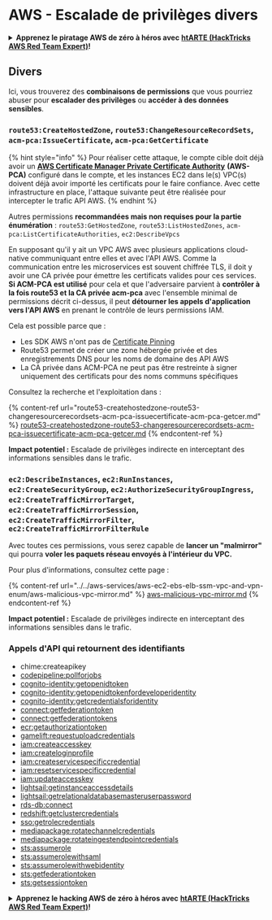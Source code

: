 # AWS - Escalade de privilèges divers

<details>

<summary><strong>Apprenez le piratage AWS de zéro à héros avec</strong> <a href="https://training.hacktricks.xyz/courses/arte"><strong>htARTE (HackTricks AWS Red Team Expert)</strong></a><strong>!</strong></summary>

Autres moyens de soutenir HackTricks :

* Si vous souhaitez voir votre **entreprise annoncée dans HackTricks** ou **télécharger HackTricks en PDF**, consultez les [**PLANS D'ABONNEMENT**](https://github.com/sponsors/carlospolop)!
* Obtenez le [**merchandising officiel PEASS & HackTricks**](https://peass.creator-spring.com)
* Découvrez [**La Famille PEASS**](https://opensea.io/collection/the-peass-family), notre collection d'[**NFTs**](https://opensea.io/collection/the-peass-family) exclusifs
* **Rejoignez le** 💬 [**groupe Discord**](https://discord.gg/hRep4RUj7f) ou le [**groupe Telegram**](https://t.me/peass) ou **suivez** moi sur **Twitter** 🐦 [**@carlospolopm**](https://twitter.com/carlospolopm)**.**
* **Partagez vos astuces de piratage en soumettant des PR aux dépôts github** [**HackTricks**](https://github.com/carlospolop/hacktricks) et [**HackTricks Cloud**](https://github.com/carlospolop/hacktricks-cloud).

</details>

## Divers

Ici, vous trouverez des **combinaisons de permissions** que vous pourriez abuser pour **escalader des privilèges** ou **accéder à des données sensibles**.

### `route53:CreateHostedZone`, `route53:ChangeResourceRecordSets`, `acm-pca:IssueCertificate`, `acm-pca:GetCertificate`

{% hint style="info" %}
Pour réaliser cette attaque, le compte cible doit déjà avoir un [**AWS Certificate Manager Private Certificate Authority**](https://aws.amazon.com/certificate-manager/private-certificate-authority/) **(AWS-PCA)** configuré dans le compte, et les instances EC2 dans le(s) VPC(s) doivent déjà avoir importé les certificats pour le faire confiance. Avec cette infrastructure en place, l'attaque suivante peut être réalisée pour intercepter le trafic API AWS.
{% endhint %}

Autres permissions **recommandées mais non requises pour la partie énumération** : `route53:GetHostedZone`, `route53:ListHostedZones`, `acm-pca:ListCertificateAuthorities`, `ec2:DescribeVpcs`

En supposant qu'il y ait un VPC AWS avec plusieurs applications cloud-native communiquant entre elles et avec l'API AWS. Comme la communication entre les microservices est souvent chiffrée TLS, il doit y avoir une CA privée pour émettre les certificats valides pour ces services. **Si ACM-PCA est utilisé** pour cela et que l'adversaire parvient à **contrôler à la fois route53 et la CA privée acm-pca** avec l'ensemble minimal de permissions décrit ci-dessus, il peut **détourner les appels d'application vers l'API AWS** en prenant le contrôle de leurs permissions IAM.

Cela est possible parce que :

* Les SDK AWS n'ont pas de [Certificate Pinning](https://www.digicert.com/blog/certificate-pinning-what-is-certificate-pinning)
* Route53 permet de créer une zone hébergée privée et des enregistrements DNS pour les noms de domaine des API AWS
* La CA privée dans ACM-PCA ne peut pas être restreinte à signer uniquement des certificats pour des noms communs spécifiques

Consultez la recherche et l'exploitation dans :

{% content-ref url="route53-createhostedzone-route53-changeresourcerecordsets-acm-pca-issuecertificate-acm-pca-getcer.md" %}
[route53-createhostedzone-route53-changeresourcerecordsets-acm-pca-issuecertificate-acm-pca-getcer.md](route53-createhostedzone-route53-changeresourcerecordsets-acm-pca-issuecertificate-acm-pca-getcer.md)
{% endcontent-ref %}

**Impact potentiel :** Escalade de privilèges indirecte en interceptant des informations sensibles dans le trafic.

### `ec2:DescribeInstances`, `ec2:RunInstances`, `ec2:CreateSecurityGroup`, `ec2:AuthorizeSecurityGroupIngress`, `ec2:CreateTrafficMirrorTarget`, `ec2:CreateTrafficMirrorSession`, `ec2:CreateTrafficMirrorFilter`, `ec2:CreateTrafficMirrorFilterRule`

Avec toutes ces permissions, vous serez capable de **lancer un "malmirror"** qui pourra **voler les paquets réseau envoyés à l'intérieur du VPC.**

Pour plus d'informations, consultez cette page :

{% content-ref url="../../aws-services/aws-ec2-ebs-elb-ssm-vpc-and-vpn-enum/aws-malicious-vpc-mirror.md" %}
[aws-malicious-vpc-mirror.md](../../aws-services/aws-ec2-ebs-elb-ssm-vpc-and-vpn-enum/aws-malicious-vpc-mirror.md)
{% endcontent-ref %}

**Impact potentiel :** Escalade de privilèges indirecte en interceptant des informations sensibles dans le trafic.

### Appels d'API qui retournent des identifiants

* chime:createapikey
* [codepipeline:pollforjobs](https://docs.aws.amazon.com/codepipeline/latest/APIReference/API_PollForJobs.html)
* [cognito-identity:getopenidtoken](https://docs.aws.amazon.com/cognitoidentity/latest/APIReference/API_GetOpenIdToken.html)
* [cognito-identity:getopenidtokenfordeveloperidentity](https://docs.aws.amazon.com/cognitoidentity/latest/APIReference/API_GetOpenIdTokenForDeveloperIdentity.html)
* [cognito-identity:getcredentialsforidentity](https://docs.aws.amazon.com/cognitoidentity/latest/APIReference/API_GetCredentialsForIdentity.html)
* [connect:getfederationtoken](https://docs.aws.amazon.com/connect/latest/APIReference/API_GetFederationToken.html)
* [connect:getfederationtokens](https://docs.aws.amazon.com/connect/latest/APIReference/API_GetFederationToken.html)
* [ecr:getauthorizationtoken](https://docs.aws.amazon.com/AmazonECR/latest/APIReference/API_GetAuthorizationToken.html)
* [gamelift:requestuploadcredentials](https://docs.aws.amazon.com/gamelift/latest/apireference/API_RequestUploadCredentials.html)
* [iam:createaccesskey](https://docs.aws.amazon.com/IAM/latest/APIReference/API_CreateAccessKey.html)
* [iam:createloginprofile](https://docs.aws.amazon.com/IAM/latest/APIReference/API_CreateLoginProfile.html)
* [iam:createservicespecificcredential](https://docs.aws.amazon.com/IAM/latest/APIReference/API_CreateServiceSpecificCredential.html)
* [iam:resetservicespecificcredential](https://docs.aws.amazon.com/IAM/latest/APIReference/API_ResetServiceSpecificCredential.html)
* [iam:updateaccesskey](https://docs.aws.amazon.com/IAM/latest/APIReference/API_UpdateAccessKey.html)
* [lightsail:getinstanceaccessdetails](https://docs.aws.amazon.com/lightsail/2016-11-28/api-reference/API_GetInstanceAccessDetails.html)
* [lightsail:getrelationaldatabasemasteruserpassword](https://docs.aws.amazon.com/lightsail/2016-11-28/api-reference/API_GetRelationalDatabaseMasterUserPassword.html)
* [rds-db:connect](https://docs.aws.amazon.com/AmazonRDS/latest/UserGuide/UsingWithRDS.IAMDBAuth.IAMPolicy.html)
* [redshift:getclustercredentials](https://docs.aws.amazon.com/redshift/latest/APIReference/API_GetClusterCredentials.html)
* [sso:getrolecredentials](https://docs.aws.amazon.com/singlesignon/latest/PortalAPIReference/API_GetRoleCredentials.html)
* [mediapackage:rotatechannelcredentials](https://docs.aws.amazon.com/mediapackage/latest/apireference/channels-id-credentials.html)
* [mediapackage:rotateingestendpointcredentials](https://docs.aws.amazon.com/mediapackage/latest/apireference/channels-id-ingest_endpoints-ingest_endpoint_id-credentials.html)
* [sts:assumerole](https://docs.aws.amazon.com/cli/latest/reference/sts/assume-role.html)
* [sts:assumerolewithsaml](https://docs.aws.amazon.com/cli/latest/reference/sts/assume-role-with-saml.html)
* [sts:assumerolewithwebidentity](https://docs.aws.amazon.com/cli/latest/reference/sts/assume-role-with-web-identity.html)
* [sts:getfederationtoken](https://docs.aws.amazon.com/cli/latest/reference/sts/get-federation-token.html)
* [sts:getsessiontoken](https://docs.aws.amazon.com/cli/latest/reference/sts/get-session-token.html)

<details>

<summary><strong>Apprenez le hacking AWS de zéro à héros avec</strong> <a href="https://training.hacktricks.xyz/courses/arte"><strong>htARTE (HackTricks AWS Red Team Expert)</strong></a><strong>!</strong></summary>

Autres moyens de soutenir HackTricks :

* Si vous souhaitez voir votre **entreprise annoncée dans HackTricks** ou **télécharger HackTricks en PDF**, consultez les [**PLANS D'ABONNEMENT**](https://github.com/sponsors/carlospolop)!
* Obtenez le [**merchandising officiel PEASS & HackTricks**](https://peass.creator-spring.com)
* Découvrez [**La Famille PEASS**](https://opensea.io/collection/the-peass-family), notre collection d'[**NFTs**](https://opensea.io/collection/the-peass-family) exclusifs
* **Rejoignez le** 💬 [**groupe Discord**](https://discord.gg/hRep4RUj7f) ou le [**groupe Telegram**](https://t.me/peass) ou **suivez-moi** sur **Twitter** 🐦 [**@carlospolopm**](https://twitter.com/carlospolopm)**.**
* **Partagez vos astuces de hacking en soumettant des PR aux dépôts github** [**HackTricks**](https://github.com/carlospolop/hacktricks) et [**HackTricks Cloud**](https://github.com/carlospolop/hacktricks-cloud).

</details>
